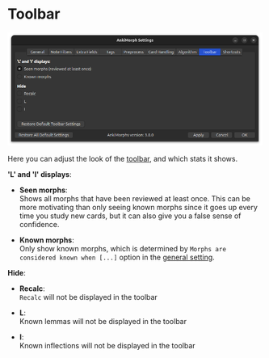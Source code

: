 # Toolbar


![parse-tab.png](../../../img/toolbar-tab.png)

Here you can adjust the look of the [toolbar](../../installation/changes-to-anki.md#toolbar), and which stats it shows.


**'L' and 'I' displays**:  
* **Seen morphs**:  
  Shows all morphs that have been reviewed at least once. This can be more motivating than only seeing known morphs 
  since it goes up every time you study new cards, but it can also give you a false sense of confidence.

* **Known morphs**:  
  Only show known morphs, which is determined by `Morphs are considered known when [...]` option in the [general setting](general.md).

**Hide**:  
* **Recalc**:  
  `Recalc` will not be displayed in the toolbar

* **L**:  
  Known lemmas will not be displayed in the toolbar
* **I**:  
  Known inflections will not be displayed in the toolbar
